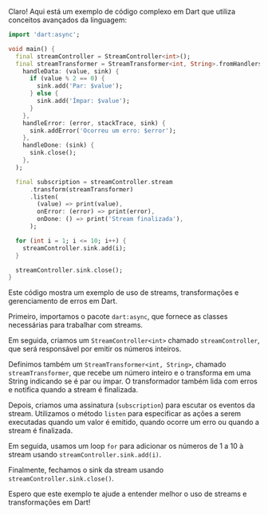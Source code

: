 Claro! Aqui está um exemplo de código complexo em Dart que utiliza conceitos avançados da linguagem:

```dart
import 'dart:async';

void main() {
  final streamController = StreamController<int>();
  final streamTransformer = StreamTransformer<int, String>.fromHandlers(
    handleData: (value, sink) {
      if (value % 2 == 0) {
        sink.add('Par: $value');
      } else {
        sink.add('Ímpar: $value');
      }
    },
    handleError: (error, stackTrace, sink) {
      sink.addError('Ocorreu um erro: $error');
    },
    handleDone: (sink) {
      sink.close();
    },
  );

  final subscription = streamController.stream
      .transform(streamTransformer)
      .listen(
        (value) => print(value),
        onError: (error) => print(error),
        onDone: () => print('Stream finalizada'),
      );

  for (int i = 1; i <= 10; i++) {
    streamController.sink.add(i);
  }

  streamController.sink.close();
}
```

Este código mostra um exemplo de uso de streams, transformações e gerenciamento de erros em Dart.

Primeiro, importamos o pacote `dart:async`, que fornece as classes necessárias para trabalhar com streams.

Em seguida, criamos um `StreamController<int>` chamado `streamController`, que será responsável por emitir os números inteiros.

Definimos também um `StreamTransformer<int, String>`, chamado `streamTransformer`, que recebe um número inteiro e o transforma em uma String indicando se é par ou ímpar. O transformador também lida com erros e notifica quando a stream é finalizada.

Depois, criamos uma assinatura (`subscription`) para escutar os eventos da stream. Utilizamos o método `listen` para especificar as ações a serem executadas quando um valor é emitido, quando ocorre um erro ou quando a stream é finalizada.

Em seguida, usamos um loop `for` para adicionar os números de 1 a 10 à stream usando `streamController.sink.add(i)`.

Finalmente, fechamos o sink da stream usando `streamController.sink.close()`.

Espero que este exemplo te ajude a entender melhor o uso de streams e transformações em Dart!